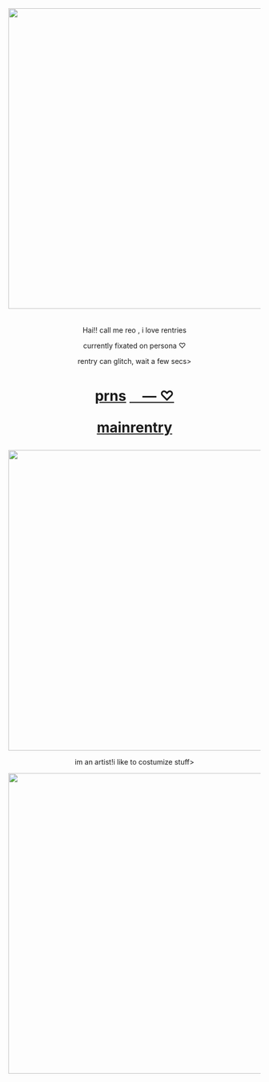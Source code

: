 <img src="https://i.imgur.com/KSjmsqq.png&=80" width="600">
ㅤ
<p align="center"> Hai!! call me reo , i love rentries
<p align="center">currently fixated on persona ♡
<p align="center">rentry can glitch, wait a few secs>


<h1 align="center"></[prns](https://pronouns.cc/@kureomi)>

[prns](https://pronouns.cc/@kureomi) [ㅤ— ⁠♡](https://rentry.co/lovemailreo) 

[mainrentry](https://rentry.co/cinnamonp)
</h1>

<img src="https://i.imgur.com/MJ8GSi4.png&" width="600">

<p align="center"> im an artist!i like to costumize stuff>
<p align="center" sign my gb plspsl > 


<img src="https://i.imgur.com/PfwFNtJ.png&=80" width="600">

ㅤ
